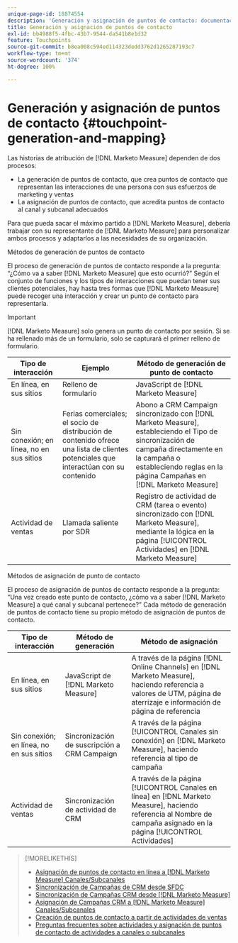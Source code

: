 ```yaml
---
unique-page-id: 18874554
description: 'Generación y asignación de puntos de contacto: documentación del producto  [!DNL Marketo Measure] '
title: Generación y asignación de puntos de contacto
exl-id: bb4988f5-4fbc-43b7-9544-da541b8e1d32
feature: Touchpoints
source-git-commit: b8ea008c594ed114323dedd3762d1265287193c7
workflow-type: tm+mt
source-wordcount: '374'
ht-degree: 100%

---
```


# Generación y asignación de puntos de contacto {#touchpoint-generation-and-mapping}

Las historias de atribución de [!DNL Marketo Measure] dependen de dos procesos:

* La generación de puntos de contacto, que crea puntos de contacto que representan las interacciones de una persona con sus esfuerzos de marketing y ventas
* La asignación de puntos de contacto, que acredita puntos de contacto al canal y subcanal adecuados

Para que pueda sacar el máximo partido a [!DNL Marketo Measure], debería trabajar con su representante de [!DNL Marketo Measure] para personalizar ambos procesos y adaptarlos a las necesidades de su organización.

Métodos de generación de puntos de contacto

El proceso de generación de puntos de contacto responde a la pregunta: “¿Cómo va a saber [!DNL Marketo Measure] que esto ocurrió?” Según el conjunto de funciones y los tipos de interacciones que puedan tener sus clientes potenciales, hay hasta tres formas que [!DNL Marketo Measure] puede recoger una interacción y crear un punto de contacto para representarla.

>[!IMPORTANT]
>
>[!DNL Marketo Measure] solo genera un punto de contacto por sesión. Si se ha rellenado más de un formulario, solo se capturará el primer relleno de formulario.

| **Tipo de interacción** | **Ejemplo** | **Método de generación de punto de contacto** |
|---|---|---|
| En línea, en sus sitios | Relleno de formulario | JavaScript de [!DNL Marketo Measure] |
| Sin conexión; en línea, no en sus sitios | Ferias comerciales; el socio de distribución de contenido ofrece una lista de clientes potenciales que interactúan con su contenido | Abono a CRM Campaign sincronizado con [!DNL Marketo Measure], estableciendo el Tipo de sincronización de campaña directamente en la campaña o estableciendo reglas en la página Campañas en [!DNL Marketo Measure] |
| Actividad de ventas | Llamada saliente por SDR | Registro de actividad de CRM (tarea o evento) sincronizado con [!DNL Marketo Measure], mediante la lógica en la página [!UICONTROL Actividades] en [!DNL Marketo Measure] |

Métodos de asignación de punto de contacto

El proceso de asignación de puntos de contacto responde a la pregunta: “Una vez creado este punto de contacto, ¿cómo va a saber [!DNL Marketo Measure] a qué canal y subcanal pertenece?” Cada método de generación de puntos de contacto tiene su propio método de asignación de puntos de contacto.

| **Tipo de interacción** | **Método de generación** | **Método de asignación** |
|---|---|---|
| En línea, en sus sitios | JavaScript de [!DNL Marketo Measure] | A través de la página [!DNL Online Channels] en [!DNL Marketo Measure], haciendo referencia a valores de UTM, página de aterrizaje e información de página de referencia |
| Sin conexión; en línea, no en sus sitios | Sincronización de suscripción a CRM Campaign | A través de la página [!UICONTROL Canales sin conexión] en [!DNL Marketo Measure], haciendo referencia al tipo de campaña |
| Actividad de ventas | Sincronización de actividad de CRM | A través de la página [!UICONTROL Canales en línea] en [!DNL Marketo Measure], haciendo referencia al Nombre de campaña asignado en la página [!UICONTROL Actividades] |

>[!MORELIKETHIS]
>
>* [Asignación de puntos de contacto en línea a [!DNL Marketo Measure] Canales/Subcanales](/help/channel-tracking-and-setup/online-channels/online-custom-channel-setup.md)
>* [Sincronización de Campañas de CRM desde SFDC](/help/channel-tracking-and-setup/offline-channels/legacy-processes/syncing-offline-campaigns.md)
>* [Sincronización de Campañas CRM desde [!DNL Marketo Measure]](/help/channel-tracking-and-setup/offline-channels/custom-campaign-sync.md)
>* [Asignación de Campañas CRM a [!DNL Marketo Measure] Canales/Subcanales](/help/channel-tracking-and-setup/offline-channels/offline-custom-channel-setup.md)
>* [Creación de puntos de contacto a partir de actividades de ventas](/help/advanced-marketo-measure-features/activities-attribution/salesforce-activities-attribution.md)
>* [Preguntas frecuentes sobre actividades y asignación de puntos de contacto de actividades a canales o subcanales](/help/advanced-marketo-measure-features/activities-attribution/activities-attribution-faq.md)

